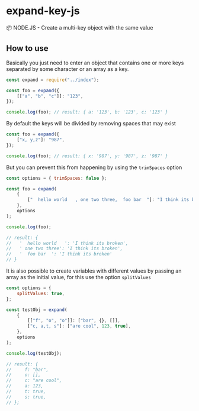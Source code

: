 # expand-key-js

📦 NODE.JS - Create a multi-key object with the same value

## How to use

Basically you just need to enter an object that contains one or more keys separated by some character or an array as a key.

```js
const expand = require("../index");

const foo = expand({
    [["a", "b", "c"]]: "123",
});

console.log(foo); // result: { a: '123', b: '123', c: '123' }
```

By default the keys will be divided by removing spaces that may exist

```js
const foo = expand({
    ["x, y,z"]: "987",
});

console.log(foo); // result: { x: '987', y: '987', z: '987' }
```

But you can prevent this from happening by using the `trimSpaces` option

```js
const options = { trimSpaces: false };

const foo = expand(
    {
        ["  hello world   , one two three,  foo bar  "]: "I think its broken",
    },
    options
);

console.log(foo);

// result: {
//   '  hello world   ': 'I think its broken',
//   ' one two three': 'I think its broken',
//   '  foo bar  ': 'I think its broken'
// }
```

It is also possible to create variables with different values by passing an array as the initial value, for this use the option `splitValues`

```js
const options = {
    splitValues: true,
};

const testObj = expand(
    {
        [["f", "o", "o"]]: ["bar", {}, []],
        ["c, a,t, s"]: ["are cool", 123, true],
    },
    options
);

console.log(testObj);

// result: {
//     f: "bar",
//     o: [],
//     c: "are cool",
//     a: 123,
//     t: true,
//     s: true,
// };
```
